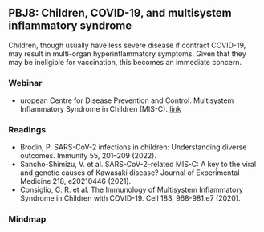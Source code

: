## PBJ8: Children, COVID-19, and multisystem inflammatory syndrome
Children, though usually have less severe disease if contract COVID-19, may result in multi-organ hyperinflammatory symptoms. Given that they may be ineligible for vaccination, this becomes an immediate concern.

### Webinar
- uropean Centre for Disease Prevention and Control. Multisystem Inflammatory Syndrome in Children (MIS-C). [link](https://www.ecdc.europa.eu/en/publications-data/multisystem-inflammatory-syndrome-children-mis-c)

### Readings
- Brodin, P. SARS-CoV-2 infections in children: Understanding diverse outcomes. Immunity 55, 201–209 (2022).
- Sancho-Shimizu, V. et al. SARS-CoV-2–related MIS-C: A key to the viral and genetic causes of Kawasaki disease? Journal of Experimental Medicine 218, e20210446 (2021).
- Consiglio, C. R. et al. The Immunology of Multisystem Inflammatory Syndrome in Children with COVID-19. Cell 183, 968-981.e7 (2020).


### Mindmap
